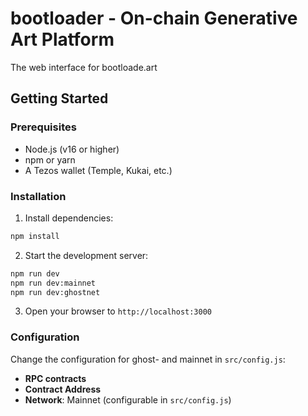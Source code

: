 # bootloader - On-chain Generative Art Platform

The web interface for bootloade.art

## Getting Started

### Prerequisites

- Node.js (v16 or higher)
- npm or yarn
- A Tezos wallet (Temple, Kukai, etc.)

### Installation

1. Install dependencies:

```bash
npm install
```

2. Start the development server:

```bash
npm run dev
npm run dev:mainnet
npm run dev:ghostnet
```

3. Open your browser to `http://localhost:3000`

### Configuration

Change the configuration for ghost- and mainnet in `src/config.js`:

- **RPC contracts**
- **Contract Address**
- **Network**: Mainnet (configurable in `src/config.js`)
